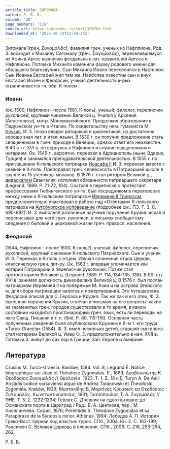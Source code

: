 ```yaml
---
article_title: ЗИГОМАЛА
author: Р. Б. Б.
volume: '20'
page_numbers: '116'
source_url: https://pravenc.ru/text/199765.html
downloaded_at: '2025-10-13T12:44:25Z'
---
```


Зигомала́ [греч. Ζυγομαλᾶς], фамилия греч. ученых из Нафплиона. Род З. восходит к Михаилу Сагомалу (греч. Σαγομαλᾶς), переселившемуся из Афин в Аргос казначею феодальных лат. правителей Аргоса и Нафплиона. Потомки Михаила изменили форму родового имени для «большего благозвучия». Сын Михаила Иоанн переселился в Нафплион. Сын Иоанна Евстафий жил там же. Наиболее известны сын и внук Евстафия Иоанн и Феодосий, ученая деятельность к-рых ограничивается гл. обр. К-полем.

### Иоанн

(ок. 1500, Нафплион - после 1581, К-поль), ученый, филолог, переписчик рукописей, крупный чиновник Великой ц. Учился у Арсения (Апостолиса), митр. Монемвасийского. Продолжил образование в Падуанском ун-те в Италии. По свидетельству нем. гуманиста М. [Крузия](https://pravenc.ru/text/Крузия.html), И. З. плохо владел риторикой и диалектикой, но достаточно хорошо знал лат. и итал. языки. В 1530 г. он получил предложение стать священником в греч. приходе в Венеции, однако ответ его неизвестен. В 40-х гг. XVI в. он вернулся в Нафплион и служил священником и нотарием. Ок. 1549 г., вероятно, переехал в Адрианополь (ныне Эдирне, Турция) и занимался преподавательской деятельностью. В 1555 г. по приглашению К-польского патриарха [Иоасафа II](<https://pravenc.ru/text/Иоасаф II.html>) И. З. переехал вместе с семьей в К-поль. Преподавал греч. словесность в Патриаршей школе в группе из 15 учеников-монахов. В 1576 г. стал ритором Великой ц., [дидаскалом](https://pravenc.ru/text/дидаскалом.html) Евангелия, исполнял обязанности патриаршего секретаря (Legrand. 1889. P. 71-72, 104). Состоял в переписке с протестант. профессорами Тюбингенского ун-та, был посредником в переговорах между ними и К-польским патриархом [Иеремией II Траносом](<https://pravenc.ru/text/Иеремией II Траносом.html>), предположительно участвовал в работе над «Ответами» К-польского патриарха на [Аугсбургское исповедание](<https://pravenc.ru/text/АУГСБУРГСКОЕ ИСПОВЕДАНИЕ.html>) (подробнее см.: ПЭ. Т. 3. С. 690-692). И. З. выполнял различные научные поручения Крузия: искал и переписывал для него греч. рукописи, в письмах сообщал ему сведения о бытовой и церковной жизни греч. правосл. населения.

### Феодосий

(1544, Нафплион - после 1600, К-поль?), ученый, филолог, переписчик рукописей, крупный сановник К-польского Патриархата. Сын и ученик И. З. Переехал в К-поль с отцом. Изучал сочинения отцов Церкви, классическую греч. лит-ру. Ок. 1563 г. впервые упоминается как нотарий Патриархии и переписчик рукописей. Позже стал протонотарием Великой ц. (Legrand. 1889. P. 114, 134-135, 138). В 90-х гг. XVI в. занимал должность дикеофилака Великой ц. В 1576 г. был послан патриархом Иеремией II на побережье М. Азии и на острова Эгейского м. для сбора патриарших налогов и пожертвований. Это путешествие Феодосий описал для С. Герлаха и Крузия. Так же как и его отец, Ф. З. выполнял поручения Крузия, отвечал в письмах на его вопросы: какие из знаменитых греч. городов существовали в то время, в каком состоянии находится простонародный греч. язык, есть ли переводы на него Свящ. Писания и т. п. (Ibid. P. 80, 115-116). Основная часть полученных сведений была опубликована Крузием в 8-м т. его труда «Turco-Graecia» (1584). Ф. З. имел несколько детей, старший сын впосл. стал нотарием Великой ц. Умер Ф. З. предположительно в нач. XVII в. Потомки З. живут до сих пор в Греции, Зап. Европе и Америке.

## Литература

Crusius M. Turco-Graecia. Basiliae, 1584. Vol. 8; Legrand É. Notice biographique sur Jean et Théodose Zygomalas. P., 1889; Δυοβουνιώτης Κ. Θεοδόσιος Ζυγομαλᾶς // Θεολογία. 1923. Τ. 1. Σ. 18 κ.ξ; Turyn A. De Aelii Aristidis codice varsoviensi atque de Andrea Taranowski et Theodosio Zygomala. Kraków, 1929; Μυστακίδης Β. Μαρτῖνος Κρούσιος κα Θεοδόσιος Ζυϒομαλᾶς. Κωνσταντινούπολις, 1931; Γριτσόπουλος Τ. Α. Ζυγομαλᾶς // ΘΗΕ. Τ. 5. Σ. 1232-1234; Герлах С. Дневник на едно пътуване до Османската порта в Цариград / Ред.: Б. А. Цветкова, пер.: М. Киселинчева. София, 1976; Perentidis S. Théodose Zygomalas et sa Paraphrase de la Synopsis minor. Athènes, 1994; Лебедев А. П. История Греко-Вост. Церкви под властью турок. СПб., 2004. Кн. 2. С. 162-199; Рансимен С. Великая Церковь в пленении. СПб., 2006. С. 216, 253-254, 262.

Р. Б. Б.
